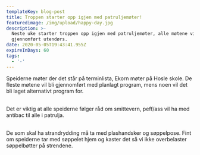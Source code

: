 ```yaml
---
templateKey: blog-post
title: Troppen starter opp igjen med patruljemøter!
featuredimage: /img/upload/happy-day.jpg
description: >-
  Neste uke starter troppen opp igjen med patruljemøter, alle møtene vil bli
  gjennomført utendørs. 
date: 2020-05-05T19:43:41.955Z
expireInDays: 60
tags:
  - '-'
---
```

Speiderne møter der det står på terminlista, Ekorn møter på Hosle skole. De fleste møtene vil bli gjennomført med planlagt program, mens noen vil det bli laget alternativt program for.

\
Det er viktig at alle speiderne følger råd om smittevern, peff/ass vil ha med antibac til alle i patrulja.

\
De som skal ha strandrydding må ta med plashandsker og søppelpose. Fint om speiderne tar med søppelet hjem og kaster det så vi ikke overbelaster søppelbøtter på strendene.